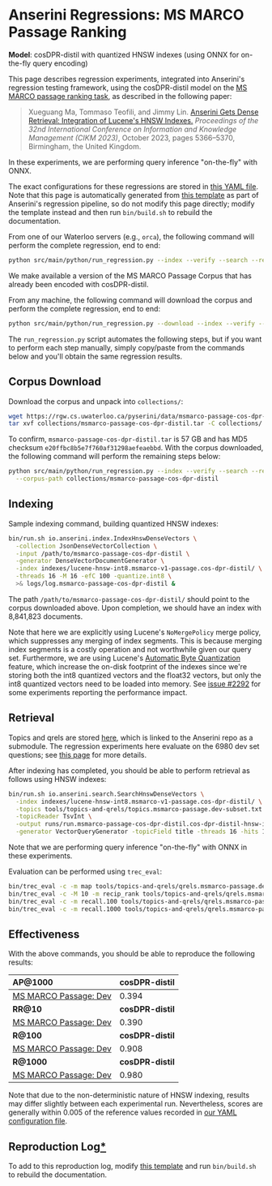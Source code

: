 # Anserini Regressions: MS MARCO Passage Ranking

**Model**: cosDPR-distil with quantized HNSW indexes (using ONNX for on-the-fly query encoding)

This page describes regression experiments, integrated into Anserini's regression testing framework, using the cosDPR-distil model on the [MS MARCO passage ranking task](https://github.com/microsoft/MSMARCO-Passage-Ranking), as described in the following paper:

> Xueguang Ma, Tommaso Teofili, and Jimmy Lin. [Anserini Gets Dense Retrieval: Integration of Lucene's HNSW Indexes.](https://dl.acm.org/doi/10.1145/3583780.3615112) _Proceedings of the 32nd International Conference on Information and Knowledge Management (CIKM 2023)_, October 2023, pages 5366–5370, Birmingham, the United Kingdom.

In these experiments, we are performing query inference "on-the-fly" with ONNX.

The exact configurations for these regressions are stored in [this YAML file](../../src/main/resources/regression/msmarco-v1-passage.cos-dpr-distil.hnsw-int8.onnx.yaml).
Note that this page is automatically generated from [this template](../../src/main/resources/docgen/templates/msmarco-v1-passage.cos-dpr-distil.hnsw-int8.onnx.template) as part of Anserini's regression pipeline, so do not modify this page directly; modify the template instead and then run `bin/build.sh` to rebuild the documentation.

From one of our Waterloo servers (e.g., `orca`), the following command will perform the complete regression, end to end:

```bash
python src/main/python/run_regression.py --index --verify --search --regression msmarco-v1-passage.cos-dpr-distil.hnsw-int8.onnx
```

We make available a version of the MS MARCO Passage Corpus that has already been encoded with cosDPR-distil.

From any machine, the following command will download the corpus and perform the complete regression, end to end:

```bash
python src/main/python/run_regression.py --download --index --verify --search --regression msmarco-v1-passage.cos-dpr-distil.hnsw-int8.onnx
```

The `run_regression.py` script automates the following steps, but if you want to perform each step manually, simply copy/paste from the commands below and you'll obtain the same regression results.

## Corpus Download

Download the corpus and unpack into `collections/`:

```bash
wget https://rgw.cs.uwaterloo.ca/pyserini/data/msmarco-passage-cos-dpr-distil.tar -P collections/
tar xvf collections/msmarco-passage-cos-dpr-distil.tar -C collections/
```

To confirm, `msmarco-passage-cos-dpr-distil.tar` is 57 GB and has MD5 checksum `e20ffbc8b5e7f760af31298aefeaebbd`.
With the corpus downloaded, the following command will perform the remaining steps below:

```bash
python src/main/python/run_regression.py --index --verify --search --regression msmarco-v1-passage.cos-dpr-distil.hnsw-int8.onnx \
  --corpus-path collections/msmarco-passage-cos-dpr-distil
```

## Indexing

Sample indexing command, building quantized HNSW indexes:

```bash
bin/run.sh io.anserini.index.IndexHnswDenseVectors \
  -collection JsonDenseVectorCollection \
  -input /path/to/msmarco-passage-cos-dpr-distil \
  -generator DenseVectorDocumentGenerator \
  -index indexes/lucene-hnsw-int8.msmarco-v1-passage.cos-dpr-distil/ \
  -threads 16 -M 16 -efC 100 -quantize.int8 \
  >& logs/log.msmarco-passage-cos-dpr-distil &
```

The path `/path/to/msmarco-passage-cos-dpr-distil/` should point to the corpus downloaded above.
Upon completion, we should have an index with 8,841,823 documents.

Note that here we are explicitly using Lucene's `NoMergePolicy` merge policy, which suppresses any merging of index segments.
This is because merging index segments is a costly operation and not worthwhile given our query set.
Furthermore, we are using Lucene's [Automatic Byte Quantization](https://www.elastic.co/search-labs/blog/articles/scalar-quantization-in-lucene) feature, which increase the on-disk footprint of the indexes since we're storing both the int8 quantized vectors and the float32 vectors, but only the int8 quantized vectors need to be loaded into memory.
See [issue #2292](https://github.com/castorini/anserini/issues/2292) for some experiments reporting the performance impact.

## Retrieval

Topics and qrels are stored [here](https://github.com/castorini/anserini-tools/tree/master/topics-and-qrels), which is linked to the Anserini repo as a submodule.
The regression experiments here evaluate on the 6980 dev set questions; see [this page](../../docs/experiments-msmarco-passage.md) for more details.

After indexing has completed, you should be able to perform retrieval as follows using HNSW indexes:

```bash
bin/run.sh io.anserini.search.SearchHnswDenseVectors \
  -index indexes/lucene-hnsw-int8.msmarco-v1-passage.cos-dpr-distil/ \
  -topics tools/topics-and-qrels/topics.msmarco-passage.dev-subset.txt \
  -topicReader TsvInt \
  -output runs/run.msmarco-passage-cos-dpr-distil.cos-dpr-distil-hnsw-int8-onnx.topics.msmarco-passage.dev-subset.txt \
  -generator VectorQueryGenerator -topicField title -threads 16 -hits 1000 -efSearch 1000 -encoder CosDprDistil &
```

Note that we are performing query inference "on-the-fly" with ONNX in these experiments.

Evaluation can be performed using `trec_eval`:

```bash
bin/trec_eval -c -m map tools/topics-and-qrels/qrels.msmarco-passage.dev-subset.txt runs/run.msmarco-passage-cos-dpr-distil.cos-dpr-distil-hnsw-int8-onnx.topics.msmarco-passage.dev-subset.txt
bin/trec_eval -c -M 10 -m recip_rank tools/topics-and-qrels/qrels.msmarco-passage.dev-subset.txt runs/run.msmarco-passage-cos-dpr-distil.cos-dpr-distil-hnsw-int8-onnx.topics.msmarco-passage.dev-subset.txt
bin/trec_eval -c -m recall.100 tools/topics-and-qrels/qrels.msmarco-passage.dev-subset.txt runs/run.msmarco-passage-cos-dpr-distil.cos-dpr-distil-hnsw-int8-onnx.topics.msmarco-passage.dev-subset.txt
bin/trec_eval -c -m recall.1000 tools/topics-and-qrels/qrels.msmarco-passage.dev-subset.txt runs/run.msmarco-passage-cos-dpr-distil.cos-dpr-distil-hnsw-int8-onnx.topics.msmarco-passage.dev-subset.txt
```

## Effectiveness

With the above commands, you should be able to reproduce the following results:

| **AP@1000**                                                                                                  | **cosDPR-distil**|
|:-------------------------------------------------------------------------------------------------------------|-----------|
| [MS MARCO Passage: Dev](https://github.com/microsoft/MSMARCO-Passage-Ranking)                                | 0.394     |
| **RR@10**                                                                                                    | **cosDPR-distil**|
| [MS MARCO Passage: Dev](https://github.com/microsoft/MSMARCO-Passage-Ranking)                                | 0.390     |
| **R@100**                                                                                                    | **cosDPR-distil**|
| [MS MARCO Passage: Dev](https://github.com/microsoft/MSMARCO-Passage-Ranking)                                | 0.908     |
| **R@1000**                                                                                                   | **cosDPR-distil**|
| [MS MARCO Passage: Dev](https://github.com/microsoft/MSMARCO-Passage-Ranking)                                | 0.980     |

Note that due to the non-deterministic nature of HNSW indexing, results may differ slightly between each experimental run.
Nevertheless, scores are generally within 0.005 of the reference values recorded in [our YAML configuration file](../../src/main/resources/regression/msmarco-v1-passage.cos-dpr-distil.hnsw-int8.onnx.yaml).

## Reproduction Log[*](../../docs/reproducibility.md)

To add to this reproduction log, modify [this template](../../src/main/resources/docgen/templates/msmarco-v1-passage.cos-dpr-distil.hnsw-int8.onnx.template) and run `bin/build.sh` to rebuild the documentation.
